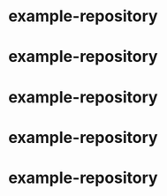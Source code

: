 # example-repository
# example-repository
# example-repository
# example-repository
# example-repository
